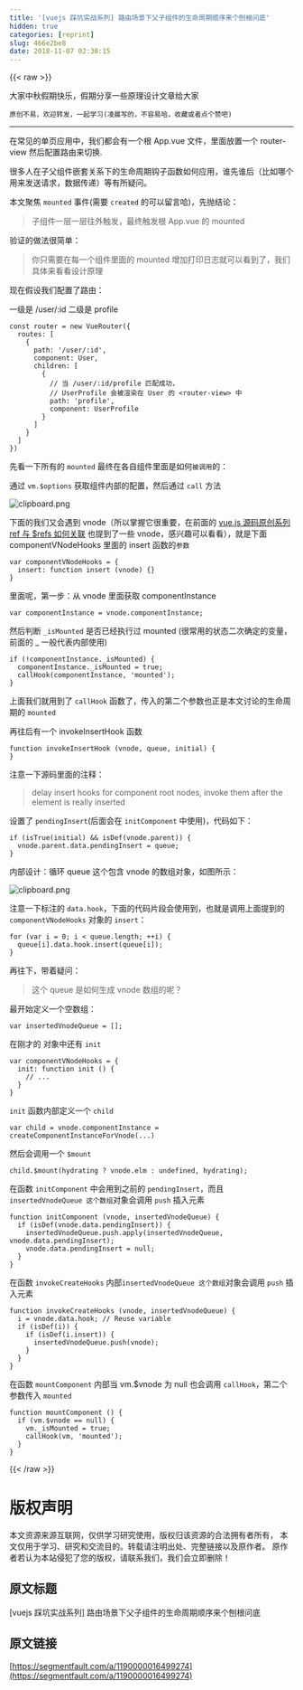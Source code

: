 ```yaml
---
title: '[vuejs 踩坑实战系列] 路由场景下父子组件的生命周期顺序来个刨根问底'
hidden: true
categories: [reprint]
slug: 466e2be8
date: 2018-11-07 02:30:15
---
```


{{< raw >}}
<p>&#x5927;&#x5BB6;&#x4E2D;&#x79CB;&#x5047;&#x671F;&#x5FEB;&#x4E50;&#xFF0C;&#x5047;&#x671F;&#x5206;&#x4EAB;&#x4E00;&#x4E9B;&#x539F;&#x7406;&#x8BBE;&#x8BA1;&#x6587;&#x7AE0;&#x7ED9;&#x5927;&#x5BB6;</p><p><code>&#x539F;&#x521B;&#x4E0D;&#x6613;&#xFF0C;&#x6B22;&#x8FCE;&#x8F6C;&#x53D1;&#xFF0C;&#x4E00;&#x8D77;&#x5B66;&#x4E60;(&#x51CC;&#x6668;&#x5199;&#x7684;&#xFF0C;&#x4E0D;&#x5BB9;&#x6613;&#x54C8;&#xFF0C;&#x6536;&#x85CF;&#x6216;&#x8005;&#x70B9;&#x4E2A;&#x8D5E;&#x5427;)</code></p><hr><p>&#x5728;&#x5E38;&#x89C1;&#x7684;&#x5355;&#x9875;&#x5E94;&#x7528;&#x4E2D;&#xFF0C;&#x6211;&#x4EEC;&#x90FD;&#x4F1A;&#x6709;&#x4E00;&#x4E2A;&#x6839; App.vue &#x6587;&#x4EF6;&#xFF0C;&#x91CC;&#x9762;&#x653E;&#x7F6E;&#x4E00;&#x4E2A; router-view &#x7136;&#x540E;&#x914D;&#x7F6E;&#x8DEF;&#x7531;&#x6765;&#x5207;&#x6362;.</p><p>&#x5F88;&#x591A;&#x4EBA;&#x5728;&#x5B50;&#x7236;&#x7EC4;&#x4EF6;&#x5D4C;&#x5957;&#x5173;&#x7CFB;&#x4E0B;&#x7684;&#x751F;&#x547D;&#x5468;&#x671F;&#x94A9;&#x5B50;&#x51FD;&#x6570;&#x5982;&#x4F55;&#x5E94;&#x7528;&#xFF0C;&#x8C01;&#x5148;&#x8C01;&#x540E;&#xFF08;&#x6BD4;&#x5982;&#x54EA;&#x4E2A;&#x7528;&#x6765;&#x53D1;&#x9001;&#x8BF7;&#x6C42;&#xFF0C;&#x6570;&#x636E;&#x4F20;&#x9012;&#xFF09;&#x7B49;&#x6709;&#x6240;&#x7591;&#x95EE;&#x3002;</p><p>&#x672C;&#x6587;&#x805A;&#x7126; <code>mounted</code> &#x4E8B;&#x4EF6;(&#x9700;&#x8981; <code>created</code> &#x7684;&#x53EF;&#x4EE5;&#x7559;&#x8A00;&#x54C8;)&#xFF0C;&#x5148;&#x629B;&#x7ED3;&#x8BBA;&#xFF1A;</p><blockquote>&#x5B50;&#x7EC4;&#x4EF6;&#x4E00;&#x5C42;&#x4E00;&#x5C42;&#x5F80;&#x5916;&#x89E6;&#x53D1;&#xFF0C;&#x6700;&#x7EC8;&#x89E6;&#x53D1;&#x6839; App.vue &#x7684; mounted</blockquote><p>&#x9A8C;&#x8BC1;&#x7684;&#x505A;&#x6CD5;&#x5F88;&#x7B80;&#x5355;&#xFF1A;</p><blockquote>&#x4F60;&#x53EA;&#x9700;&#x8981;&#x5728;&#x6BCF;&#x4E00;&#x4E2A;&#x7EC4;&#x4EF6;&#x91CC;&#x9762;&#x7684; mounted &#x589E;&#x52A0;&#x6253;&#x5370;&#x65E5;&#x5FD7;&#x5C31;&#x53EF;&#x4EE5;&#x770B;&#x5230;&#x4E86;&#xFF0C;&#x6211;&#x4EEC;&#x5177;&#x4F53;&#x6765;&#x770B;&#x770B;&#x8BBE;&#x8BA1;&#x539F;&#x7406;</blockquote><p>&#x73B0;&#x5728;&#x5047;&#x8BBE;&#x6211;&#x4EEC;&#x914D;&#x7F6E;&#x4E86;&#x8DEF;&#x7531;&#xFF1A;</p><p>&#x4E00;&#x7EA7;&#x662F; /user/:id &#x4E8C;&#x7EA7;&#x662F; profile</p><div class="widget-codetool" style="display:none"><div class="widget-codetool--inner"><span class="selectCode code-tool" data-toggle="tooltip" data-placement="top" title="" data-original-title="&#x5168;&#x9009;"></span> <span type="button" class="copyCode code-tool" data-toggle="tooltip" data-placement="top" data-clipboard-text="const router = new VueRouter({
  routes: [
    { 
      path: &apos;/user/:id&apos;, 
      component: User,
      children: [
        {
          // &#x5F53; /user/:id/profile &#x5339;&#x914D;&#x6210;&#x529F;&#xFF0C;
          // UserProfile &#x4F1A;&#x88AB;&#x6E32;&#x67D3;&#x5728; User &#x7684; &lt;router-view&gt; &#x4E2D;
          path: &apos;profile&apos;,
          component: UserProfile
        }
      ]
    }
  ]
})" title="" data-original-title="&#x590D;&#x5236;"></span> <span type="button" class="saveToNote code-tool" data-toggle="tooltip" data-placement="top" title="" data-original-title="&#x653E;&#x8FDB;&#x7B14;&#x8BB0;"></span></div></div><pre class="hljs vim"><code>const router = <span class="hljs-keyword">new</span> VueRouter({
  route<span class="hljs-variable">s:</span> [
    { 
      path: <span class="hljs-string">&apos;/user/:id&apos;</span>, 
      componen<span class="hljs-variable">t:</span> User,
      children: [
        {
          // &#x5F53; /user/:id/<span class="hljs-keyword">profile</span> &#x5339;&#x914D;&#x6210;&#x529F;&#xFF0C;
          // UserProfile &#x4F1A;&#x88AB;&#x6E32;&#x67D3;&#x5728; User &#x7684; <span class="hljs-symbol">&lt;router-view&gt;</span> &#x4E2D;
          path: <span class="hljs-string">&apos;profile&apos;</span>,
          componen<span class="hljs-variable">t:</span> UserProfile
        }
      ]
    }
  ]
})</code></pre><p>&#x5148;&#x770B;&#x4E00;&#x4E0B;&#x6240;&#x6709;&#x7684; <code>mounted</code> &#x6700;&#x7EC8;&#x5728;&#x5404;&#x81EA;&#x7EC4;&#x4EF6;&#x91CC;&#x9762;&#x662F;&#x5982;&#x4F55;<code>&#x88AB;&#x8C03;&#x7528;</code>&#x7684;&#xFF1A;</p><p>&#x901A;&#x8FC7; <code>vm.$options</code> &#x83B7;&#x53D6;&#x7EC4;&#x4EF6;&#x5185;&#x90E8;&#x7684;&#x914D;&#x7F6E;&#xFF0C;&#x7136;&#x540E;&#x901A;&#x8FC7; <code>call</code> &#x65B9;&#x6CD5;</p><p><span class="img-wrap"><img data-src="/img/bVbhokT?w=854&amp;h=556" src="https://static.alili.tech/img/bVbhokT?w=854&amp;h=556" alt="clipboard.png" title="clipboard.png" style="cursor:pointer;display:inline"></span></p><p>&#x4E0B;&#x9762;&#x7684;&#x6211;&#x4EEC;&#x53C8;&#x4F1A;&#x9047;&#x5230; vnode&#xFF08;&#x6240;&#x4EE5;&#x638C;&#x63E1;&#x5B83;&#x5F88;&#x91CD;&#x8981;&#xFF0C;&#x5728;&#x524D;&#x9762;&#x7684; <a href="https://segmentfault.com/a/1190000016323531">vue.js &#x6E90;&#x7801;&#x539F;&#x521B;&#x7CFB;&#x5217; ref &#x4E0E; $refs &#x5982;&#x4F55;&#x5173;&#x8054;</a> &#x4E5F;&#x63D0;&#x5230;&#x4E86;&#x4E00;&#x4E9B; vnode&#xFF0C;&#x611F;&#x5174;&#x8DA3;&#x53EF;&#x4EE5;&#x770B;&#x770B;&#xFF09;&#xFF0C;&#x5C31;&#x662F;&#x4E0B;&#x9762; componentVNodeHooks &#x91CC;&#x9762;&#x7684; insert &#x51FD;&#x6570;&#x7684;<code>&#x53C2;&#x6570;</code></p><div class="widget-codetool" style="display:none"><div class="widget-codetool--inner"><span class="selectCode code-tool" data-toggle="tooltip" data-placement="top" title="" data-original-title="&#x5168;&#x9009;"></span> <span type="button" class="copyCode code-tool" data-toggle="tooltip" data-placement="top" data-clipboard-text="var componentVNodeHooks = {
  insert: function insert (vnode) {}
}" title="" data-original-title="&#x590D;&#x5236;"></span> <span type="button" class="saveToNote code-tool" data-toggle="tooltip" data-placement="top" title="" data-original-title="&#x653E;&#x8FDB;&#x7B14;&#x8BB0;"></span></div></div><pre class="hljs actionscript"><code><span class="hljs-keyword">var</span> componentVNodeHooks = {
  insert: <span class="hljs-function"><span class="hljs-keyword">function</span> <span class="hljs-title">insert</span> <span class="hljs-params">(vnode)</span> </span>{}
}</code></pre><p>&#x91CC;&#x9762;&#x5462;&#xFF0C;&#x7B2C;&#x4E00;&#x6B65;&#xFF1A;&#x4ECE; vnode &#x91CC;&#x9762;&#x83B7;&#x53D6; componentInstance</p><div class="widget-codetool" style="display:none"><div class="widget-codetool--inner"><span class="selectCode code-tool" data-toggle="tooltip" data-placement="top" title="" data-original-title="&#x5168;&#x9009;"></span> <span type="button" class="copyCode code-tool" data-toggle="tooltip" data-placement="top" data-clipboard-text="var componentInstance = vnode.componentInstance;" title="" data-original-title="&#x590D;&#x5236;"></span> <span type="button" class="saveToNote code-tool" data-toggle="tooltip" data-placement="top" title="" data-original-title="&#x653E;&#x8FDB;&#x7B14;&#x8BB0;"></span></div></div><pre class="hljs ebnf"><code style="word-break:break-word;white-space:initial"><span class="hljs-attribute">var componentInstance</span> = vnode.componentInstance;</code></pre><p>&#x7136;&#x540E;&#x5224;&#x65AD; <code>_isMounted</code> &#x662F;&#x5426;&#x5DF2;&#x7ECF;&#x6267;&#x884C;&#x8FC7; mounted (&#x5F88;&#x5E38;&#x7528;&#x7684;&#x72B6;&#x6001;&#x4E8C;&#x6B21;&#x786E;&#x5B9A;&#x7684;&#x53D8;&#x91CF;&#xFF0C;&#x524D;&#x9762;&#x7684; _ &#x4E00;&#x822C;&#x4EE3;&#x8868;&#x5185;&#x90E8;&#x4F7F;&#x7528;)</p><div class="widget-codetool" style="display:none"><div class="widget-codetool--inner"><span class="selectCode code-tool" data-toggle="tooltip" data-placement="top" title="" data-original-title="&#x5168;&#x9009;"></span> <span type="button" class="copyCode code-tool" data-toggle="tooltip" data-placement="top" data-clipboard-text="if (!componentInstance._isMounted) {
  componentInstance._isMounted = true;
  callHook(componentInstance, &apos;mounted&apos;);
}" title="" data-original-title="&#x590D;&#x5236;"></span> <span type="button" class="saveToNote code-tool" data-toggle="tooltip" data-placement="top" title="" data-original-title="&#x653E;&#x8FDB;&#x7B14;&#x8BB0;"></span></div></div><pre class="hljs sqf"><code><span class="hljs-keyword">if</span> (!componentInstance.<span class="hljs-variable">_isMounted</span>) {
  componentInstance.<span class="hljs-variable">_isMounted</span> = <span class="hljs-literal">true</span>;
  callHook(componentInstance, <span class="hljs-string">&apos;mounted&apos;</span>);
}</code></pre><p>&#x4E0A;&#x9762;&#x6211;&#x4EEC;&#x5C31;&#x7528;&#x5230;&#x4E86; <code>callHook</code> &#x51FD;&#x6570;&#x4E86;&#xFF0C;&#x4F20;&#x5165;&#x7684;&#x7B2C;&#x4E8C;&#x4E2A;&#x53C2;&#x6570;&#x4E5F;&#x6B63;&#x662F;&#x672C;&#x6587;&#x8BA8;&#x8BBA;&#x7684;&#x751F;&#x547D;&#x5468;&#x671F;&#x7684; <code>mounted</code></p><p>&#x518D;&#x5F80;&#x540E;&#x6709;&#x4E00;&#x4E2A; invokeInsertHook &#x51FD;&#x6570;</p><div class="widget-codetool" style="display:none"><div class="widget-codetool--inner"><span class="selectCode code-tool" data-toggle="tooltip" data-placement="top" title="" data-original-title="&#x5168;&#x9009;"></span> <span type="button" class="copyCode code-tool" data-toggle="tooltip" data-placement="top" data-clipboard-text="function invokeInsertHook (vnode, queue, initial) {
}" title="" data-original-title="&#x590D;&#x5236;"></span> <span type="button" class="saveToNote code-tool" data-toggle="tooltip" data-placement="top" title="" data-original-title="&#x653E;&#x8FDB;&#x7B14;&#x8BB0;"></span></div></div><pre class="hljs actionscript"><code><span class="hljs-function"><span class="hljs-keyword">function</span> <span class="hljs-title">invokeInsertHook</span> <span class="hljs-params">(vnode, queue, initial)</span> </span>{
}</code></pre><p>&#x6CE8;&#x610F;&#x4E00;&#x4E0B;&#x6E90;&#x7801;&#x91CC;&#x9762;&#x7684;&#x6CE8;&#x91CA;&#xFF1A;</p><blockquote>delay insert hooks for component root nodes, invoke them after the element is really inserted</blockquote><p>&#x8BBE;&#x7F6E;&#x4E86; <code>pendingInsert</code>(&#x540E;&#x9762;&#x4F1A;&#x5728; <code>initComponent</code> &#x4E2D;&#x4F7F;&#x7528;)&#xFF0C;&#x4EE3;&#x7801;&#x5982;&#x4E0B;&#xFF1A;</p><div class="widget-codetool" style="display:none"><div class="widget-codetool--inner"><span class="selectCode code-tool" data-toggle="tooltip" data-placement="top" title="" data-original-title="&#x5168;&#x9009;"></span> <span type="button" class="copyCode code-tool" data-toggle="tooltip" data-placement="top" data-clipboard-text="if (isTrue(initial) &amp;&amp; isDef(vnode.parent)) {
  vnode.parent.data.pendingInsert = queue;
}" title="" data-original-title="&#x590D;&#x5236;"></span> <span type="button" class="saveToNote code-tool" data-toggle="tooltip" data-placement="top" title="" data-original-title="&#x653E;&#x8FDB;&#x7B14;&#x8BB0;"></span></div></div><pre class="hljs lasso"><code><span class="hljs-keyword">if</span> (isTrue(initial) &amp;&amp; isDef(vnode.<span class="hljs-keyword">parent</span>)) {
  vnode.<span class="hljs-keyword">parent</span>.<span class="hljs-built_in">data</span>.pendingInsert = <span class="hljs-built_in">queue</span>;
}</code></pre><p>&#x5185;&#x90E8;&#x8BBE;&#x8BA1;&#xFF1A;&#x5FAA;&#x73AF; queue &#x8FD9;&#x4E2A;&#x5305;&#x542B; vnode &#x7684;&#x6570;&#x7EC4;&#x5BF9;&#x8C61;&#xFF0C;&#x5982;&#x56FE;&#x6240;&#x793A;&#xFF1A;</p><p><span class="img-wrap"><img data-src="/img/bVbholT?w=832&amp;h=926" src="https://static.alili.tech/img/bVbholT?w=832&amp;h=926" alt="clipboard.png" title="clipboard.png" style="cursor:pointer"></span></p><p>&#x6CE8;&#x610F;&#x4E00;&#x4E0B;&#x6807;&#x6CE8;&#x7684; <code>data.hook</code>&#xFF0C;&#x4E0B;&#x9762;&#x7684;&#x4EE3;&#x7801;&#x7247;&#x6BB5;&#x4F1A;&#x4F7F;&#x7528;&#x5230;&#xFF0C;&#x4E5F;&#x5C31;&#x662F;&#x8C03;&#x7528;&#x4E0A;&#x9762;&#x63D0;&#x5230;&#x7684; <code>componentVNodeHooks</code> &#x5BF9;&#x8C61;&#x7684; <code>insert</code>&#xFF1A;</p><div class="widget-codetool" style="display:none"><div class="widget-codetool--inner"><span class="selectCode code-tool" data-toggle="tooltip" data-placement="top" title="" data-original-title="&#x5168;&#x9009;"></span> <span type="button" class="copyCode code-tool" data-toggle="tooltip" data-placement="top" data-clipboard-text="for (var i = 0; i &lt; queue.length; ++i) {
  queue[i].data.hook.insert(queue[i]);
}" title="" data-original-title="&#x590D;&#x5236;"></span> <span type="button" class="saveToNote code-tool" data-toggle="tooltip" data-placement="top" title="" data-original-title="&#x653E;&#x8FDB;&#x7B14;&#x8BB0;"></span></div></div><pre class="hljs matlab"><code><span class="hljs-keyword">for</span> (var <span class="hljs-built_in">i</span> = <span class="hljs-number">0</span>; <span class="hljs-built_in">i</span> &lt; queue.<span class="hljs-built_in">length</span>; ++<span class="hljs-built_in">i</span>) {
  queue[i].data.hook.insert(queue[i]);
}</code></pre><p>&#x518D;&#x5F80;&#x4E0B;&#xFF0C;&#x5E26;&#x7740;&#x7591;&#x95EE;&#xFF1A;</p><blockquote>&#x8FD9;&#x4E2A; queue &#x662F;&#x5982;&#x4F55;&#x751F;&#x6210; vnode &#x6570;&#x7EC4;&#x7684;&#x5462;&#xFF1F;</blockquote><p>&#x6700;&#x5F00;&#x59CB;&#x5B9A;&#x4E49;&#x4E00;&#x4E2A;&#x7A7A;&#x6570;&#x7EC4;&#xFF1A;</p><div class="widget-codetool" style="display:none"><div class="widget-codetool--inner"><span class="selectCode code-tool" data-toggle="tooltip" data-placement="top" title="" data-original-title="&#x5168;&#x9009;"></span> <span type="button" class="copyCode code-tool" data-toggle="tooltip" data-placement="top" data-clipboard-text="var insertedVnodeQueue = [];" title="" data-original-title="&#x590D;&#x5236;"></span> <span type="button" class="saveToNote code-tool" data-toggle="tooltip" data-placement="top" title="" data-original-title="&#x653E;&#x8FDB;&#x7B14;&#x8BB0;"></span></div></div><pre class="hljs ebnf"><code style="word-break:break-word;white-space:initial"><span class="hljs-attribute">var insertedVnodeQueue</span> = [];</code></pre><p>&#x5728;&#x521A;&#x624D;&#x7684; &#x5BF9;&#x8C61;&#x4E2D;&#x8FD8;&#x6709; <code>init</code></p><div class="widget-codetool" style="display:none"><div class="widget-codetool--inner"><span class="selectCode code-tool" data-toggle="tooltip" data-placement="top" title="" data-original-title="&#x5168;&#x9009;"></span> <span type="button" class="copyCode code-tool" data-toggle="tooltip" data-placement="top" data-clipboard-text="var componentVNodeHooks = {
  init: function init () {
    // ...
  }
}" title="" data-original-title="&#x590D;&#x5236;"></span> <span type="button" class="saveToNote code-tool" data-toggle="tooltip" data-placement="top" title="" data-original-title="&#x653E;&#x8FDB;&#x7B14;&#x8BB0;"></span></div></div><pre class="hljs actionscript"><code><span class="hljs-keyword">var</span> componentVNodeHooks = {
  init: <span class="hljs-function"><span class="hljs-keyword">function</span> <span class="hljs-title">init</span> <span class="hljs-params">()</span> </span>{
    <span class="hljs-comment">// ...</span>
  }
}</code></pre><p><code>init</code> &#x51FD;&#x6570;&#x5185;&#x90E8;&#x5B9A;&#x4E49;&#x4E00;&#x4E2A; <code>child</code></p><div class="widget-codetool" style="display:none"><div class="widget-codetool--inner"><span class="selectCode code-tool" data-toggle="tooltip" data-placement="top" title="" data-original-title="&#x5168;&#x9009;"></span> <span type="button" class="copyCode code-tool" data-toggle="tooltip" data-placement="top" data-clipboard-text="var child = vnode.componentInstance = createComponentInstanceForVnode(...)" title="" data-original-title="&#x590D;&#x5236;"></span> <span type="button" class="saveToNote code-tool" data-toggle="tooltip" data-placement="top" title="" data-original-title="&#x653E;&#x8FDB;&#x7B14;&#x8BB0;"></span></div></div><pre class="hljs stylus"><code style="word-break:break-word;white-space:initial"><span class="hljs-selector-tag">var</span> child = vnode<span class="hljs-selector-class">.componentInstance</span> = createComponentInstanceForVnode(...)</code></pre><p>&#x7136;&#x540E;&#x4F1A;&#x8C03;&#x7528;&#x4E00;&#x4E2A; <code>$mount</code></p><div class="widget-codetool" style="display:none"><div class="widget-codetool--inner"><span class="selectCode code-tool" data-toggle="tooltip" data-placement="top" title="" data-original-title="&#x5168;&#x9009;"></span> <span type="button" class="copyCode code-tool" data-toggle="tooltip" data-placement="top" data-clipboard-text="child.$mount(hydrating ? vnode.elm : undefined, hydrating);" title="" data-original-title="&#x590D;&#x5236;"></span> <span type="button" class="saveToNote code-tool" data-toggle="tooltip" data-placement="top" title="" data-original-title="&#x653E;&#x8FDB;&#x7B14;&#x8BB0;"></span></div></div><pre class="hljs scss"><code style="word-break:break-word;white-space:initial">child.<span class="hljs-variable">$mount</span>(hydrating ? vnode<span class="hljs-selector-class">.elm</span> : undefined, hydrating);</code></pre><p>&#x5728;&#x51FD;&#x6570; <code>initComponent</code> &#x4E2D;&#x4F1A;&#x7528;&#x5230;&#x4E4B;&#x524D;&#x7684; <code>pendingInsert</code>&#xFF0C;&#x800C;&#x4E14; <code>insertedVnodeQueue &#x8FD9;&#x4E2A;&#x6570;&#x7EC4;</code>&#x5BF9;&#x8C61;&#x4F1A;&#x8C03;&#x7528; <code>push</code> &#x63D2;&#x5165;&#x5143;&#x7D20;</p><div class="widget-codetool" style="display:none"><div class="widget-codetool--inner"><span class="selectCode code-tool" data-toggle="tooltip" data-placement="top" title="" data-original-title="&#x5168;&#x9009;"></span> <span type="button" class="copyCode code-tool" data-toggle="tooltip" data-placement="top" data-clipboard-text="function initComponent (vnode, insertedVnodeQueue) {
  if (isDef(vnode.data.pendingInsert)) {
    insertedVnodeQueue.push.apply(insertedVnodeQueue, vnode.data.pendingInsert);
    vnode.data.pendingInsert = null;
  }
}" title="" data-original-title="&#x590D;&#x5236;"></span> <span type="button" class="saveToNote code-tool" data-toggle="tooltip" data-placement="top" title="" data-original-title="&#x653E;&#x8FDB;&#x7B14;&#x8BB0;"></span></div></div><pre class="hljs mipsasm"><code>function initComponent (vnode, <span class="hljs-keyword">insertedVnodeQueue) </span>{
  if (isDef(vnode<span class="hljs-meta">.data</span>.pendingInsert)) {
    <span class="hljs-keyword">insertedVnodeQueue.push.apply(insertedVnodeQueue, </span>vnode<span class="hljs-meta">.data</span>.pendingInsert)<span class="hljs-comment">;</span>
    vnode<span class="hljs-meta">.data</span>.pendingInsert = null<span class="hljs-comment">;</span>
  }
}</code></pre><p>&#x5728;&#x51FD;&#x6570; <code>invokeCreateHooks</code> &#x5185;&#x90E8;<code>insertedVnodeQueue &#x8FD9;&#x4E2A;&#x6570;&#x7EC4;</code>&#x5BF9;&#x8C61;&#x4F1A;&#x8C03;&#x7528; <code>push</code> &#x63D2;&#x5165;&#x5143;&#x7D20;</p><div class="widget-codetool" style="display:none"><div class="widget-codetool--inner"><span class="selectCode code-tool" data-toggle="tooltip" data-placement="top" title="" data-original-title="&#x5168;&#x9009;"></span> <span type="button" class="copyCode code-tool" data-toggle="tooltip" data-placement="top" data-clipboard-text="function invokeCreateHooks (vnode, insertedVnodeQueue) {
  i = vnode.data.hook; // Reuse variable
  if (isDef(i)) {
    if (isDef(i.insert)) { 
      insertedVnodeQueue.push(vnode); 
    }
  }
}" title="" data-original-title="&#x590D;&#x5236;"></span> <span type="button" class="saveToNote code-tool" data-toggle="tooltip" data-placement="top" title="" data-original-title="&#x653E;&#x8FDB;&#x7B14;&#x8BB0;"></span></div></div><pre class="hljs actionscript"><code><span class="hljs-function"><span class="hljs-keyword">function</span> <span class="hljs-title">invokeCreateHooks</span> <span class="hljs-params">(vnode, insertedVnodeQueue)</span> </span>{
  i = vnode.data.hook; <span class="hljs-comment">// Reuse variable</span>
  <span class="hljs-keyword">if</span> (isDef(i)) {
    <span class="hljs-keyword">if</span> (isDef(i.insert)) { 
      insertedVnodeQueue.push(vnode); 
    }
  }
}</code></pre><p>&#x5728;&#x51FD;&#x6570; <code>mountComponent</code> &#x5185;&#x90E8;&#x5F53; vm.$vnode &#x4E3A; null &#x4E5F;&#x4F1A;&#x8C03;&#x7528; <code>callHook</code>&#xFF0C;&#x7B2C;&#x4E8C;&#x4E2A;&#x53C2;&#x6570;&#x4F20;&#x5165; <code>mounted</code></p><div class="widget-codetool" style="display:none"><div class="widget-codetool--inner"><span class="selectCode code-tool" data-toggle="tooltip" data-placement="top" title="" data-original-title="&#x5168;&#x9009;"></span> <span type="button" class="copyCode code-tool" data-toggle="tooltip" data-placement="top" data-clipboard-text="function mountComponent () {
  if (vm.$vnode == null) {
    vm._isMounted = true;
    callHook(vm, &apos;mounted&apos;);
  }
}" title="" data-original-title="&#x590D;&#x5236;"></span> <span type="button" class="saveToNote code-tool" data-toggle="tooltip" data-placement="top" title="" data-original-title="&#x653E;&#x8FDB;&#x7B14;&#x8BB0;"></span></div></div><pre class="hljs php"><code><span class="hljs-function"><span class="hljs-keyword">function</span> <span class="hljs-title">mountComponent</span> <span class="hljs-params">()</span> </span>{
  <span class="hljs-keyword">if</span> (vm.$vnode == <span class="hljs-keyword">null</span>) {
    vm._isMounted = <span class="hljs-keyword">true</span>;
    callHook(vm, <span class="hljs-string">&apos;mounted&apos;</span>);
  }
}</code></pre>
{{< /raw >}}

# 版权声明
本文资源来源互联网，仅供学习研究使用，版权归该资源的合法拥有者所有，
本文仅用于学习、研究和交流目的。转载请注明出处、完整链接以及原作者。
原作者若认为本站侵犯了您的版权，请联系我们，我们会立即删除！

## 原文标题
[vuejs 踩坑实战系列] 路由场景下父子组件的生命周期顺序来个刨根问底

## 原文链接
[https://segmentfault.com/a/1190000016499274](https://segmentfault.com/a/1190000016499274)

